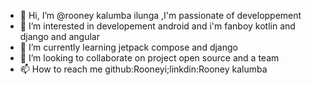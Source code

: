 - 👋 Hi, I’m @rooney kalumba ilunga ,I'm passionate of developpement 
- 👀 I’m interested in developement android and i'm fanboy kotlin and django and angular
- 🌱 I’m currently learning jetpack compose and django
- 💞️ I’m looking to collaborate on project open source and a team
- 📫 How to reach me github:Rooneyi;linkdin:Rooney kalumba

<!---
rooneyi/rooneyi is a ✨ special ✨ repository because its `README.md` (this file) appears on your GitHub profile.
You can click the Preview link to take a look at your changes.
--->
